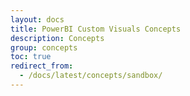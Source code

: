 ```yaml
---
layout: docs
title: PowerBI Custom Visuals Concepts
description: Concepts
group: concepts
toc: true
redirect_from:
  - /docs/latest/concepts/sandbox/
---
```

